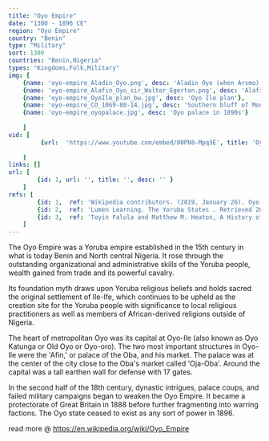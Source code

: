 ```yaml
---
title: "Oyo Empire"
date: "1300 - 1896 CE"
region: "Oyo Empire"
country: "Benin" 
type: "Military"
sort: 1300
countries: "Benin,Nigeria"
types: "Kingdoms,Folk,Military"
img: [
    {name: 'oyo-empire_Aladin_Oyo.png', desc: 'Aladin Oyo (when Arsmo), The National Archives UK'},
    {name: 'oyo-empire_Alafin_Oyo_sir_Walter_Egerton.png', desc: 'Alafin Oyo & Sir Walter Egerton, The National Archives UK'},
    {name: 'oyo-empire_OyoIle_plan_bw.jpg', desc: 'Oyo Ile plan'},
    {name: 'oyo-empire_CO_1069-80-14.jpg', desc: 'Southern bluff of Mount Ado. Meeting with King Oyo. The National Archives UK'},
    {name: 'oyo-empire_oyopalace.jpg', desc: 'Oyo palace in 1890s'}
    
    ]
vid: [
         {url:  'https://www.youtube.com/embed/00PN8-Mpq3E', title: 'Oyo Empire: BASIC NIGERIAN HISTORY #9'},
          
    ]
links: []
url: [
        {id: 1, url: '', title: '', desc: '' }
    ]
refs: [
        {id: 1,  ref: 'Wikipedia contributors. (2019, January 26). Oyo Empire. In Wikipedia, The Free Encyclopedia. Retrieved 18:37, February 3, 2019, from ', url: 'https://en.wikipedia.org/w/index.php?title=Oyo_Empire&oldid=880330041'},
        {id: 2,  ref: 'Lumen Learning. The Yoruba States . Retrieved 20:23, February 2, 2019, from ', url: 'https://courses.lumenlearning.com/suny-hccc-worldcivilization/chapter/the-yoruba-states/'},
        {id: 3,  ref: 'Toyin Falola and Matthew M. Heaton, A History of Nigeria (Cambridge: Cambridge University Press, 2008).', url: 'https://rlp.hds.harvard.edu/faq/oyo-empire'}
    ]
---
```

The Oyo Empire was a Yoruba empire established in the 15th century in what is today  Benin and North central Nigeria. It rose through the outstanding organizational and administrative skills of the Yoruba people, wealth gained from trade and its powerful cavalry.

Its foundation myth draws upon Yoruba religious beliefs and holds sacred the original settlement of Ile-Ife, which continues to be upheld as the creation site for the Yoruba people with significance to local religious practitioners as well as members of African-derived religions outside of Nigeria. 
 
The heart of metropolitan Oyo was its capital at Oyo-Ile (also known as Oyo Katunga or Old Oyo or Oyo-oro). The two most important structures in Oyo-Ile were the 'Afin,' or palace of the Oba, and his market. The palace was at the center of the city close to the Oba's market called 'Oja-Oba'. Around the capital was a tall earthen wall for defense with 17 gates. 
 
In the second half of the 18th century, dynastic intrigues, palace coups, and failed military campaigns began to weaken the Oyo Empire. It became a protectorate of Great Britain in 1888 before further fragmenting into warring factions. The Oyo state ceased to exist as any sort of power in 1896.

read more @ https://en.wikipedia.org/wiki/Oyo_Empire

